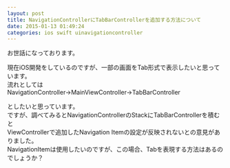 ```yaml
---
layout: post
title: NavigationControllerにTabBarControllerを追加する方法について
date: 2015-01-13 01:49:24
categories: ios swift uinavigationcontroller
---
```

<!-- {% raw %} -->
<p>お世話になっております。</p>

<p>現在iOS開発をしているのですが、一部の画面をTab形式で表示したいと思っています。<br>
流れとしては<br>
NavigationController->MainViewController->TabBarController</p>

<p>としたいと思っています。<br>
ですが、調べてみるとNavigationControllerのStackにTabBarControllerを積むと<br>
ViewControllerで追加したNavigation Itemの設定が反映されないとの意見がありました。<br>
NavigationItemは使用したいのですが、この場合、Tabを表現する方法はあるのでしょうか？</p>
<!-- {% endraw %} -->
